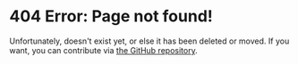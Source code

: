 <script>
page_name = document.URL.replace("https://tristanbomb.github.io/Pathfinder-2-SRD/","").replace("http://tristanbomb.github.io/Pathfinder-2-SRD/","")
str = ""
if (page_name != "" && page_name != null && !page_name.includes("://")) {
  str = "the page <code>" + page_name + "</code>"
} else {
  str = "this page"
}
</script>

# 404 Error: Page not found!
Unfortunately, <script>document.write(str)</script> doesn't exist yet, or else it has been deleted or moved. If you want, you can contribute via [the GitHub repository](https://github.com/TristanBomb/Pathfinder-2-SRD).
